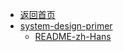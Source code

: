 - [返回首页](/)
- [system-design-primer](system-design-primer/)
  - [README-zh-Hans](system-design-primer/README-zh-Hans.md)
